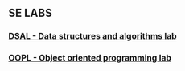 ## SE LABS
### [DSAL - Data structures and algorithms lab](https://github.com/Adwait47s/SE-LABS/tree/main/DSAL)
### [OOPL - Object oriented programming lab](https://github.com/Adwait47s/SE-LABS/tree/main/OPPL)

